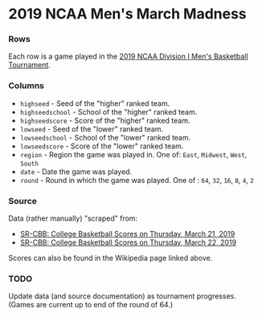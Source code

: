 # 2019 NCAA Men's March Madness

### Rows

Each row is a game played in the [2019 NCAA Division I Men's Basketball Tournament](https://en.wikipedia.org/wiki/2019_NCAA_Division_I_Men%27s_Basketball_Tournament).

### Columns

- `highseed` - Seed of the "higher" ranked team.
- `highseedschool` - School of the "higher" ranked team.
- `highseedscore` - Score of the "higher" ranked team.
- `lowseed` - Seed of the "lower" ranked team.
- `lowseedschool` - School of the "lower" ranked team.
- `lowseedscore` - Score of the "lower" ranked team.
- `region` - Region the game was played in. One of: `East`, `Midwest`, `West`, `South`
- `date` - Date the game was played.
- `round` - Round in which the game was played. One of : `64`, `32`, `16`, `8`, `4`, `2`


### Source

Data (rather manually) "scraped" from:

- [SR-CBB: College Basketball Scores on Thursday, March 21, 2019](https://www.sports-reference.com/cbb/boxscores/index.cgi?month=03&day=21&year=2019)
- [SR-CBB: College Basketball Scores on Thursday, March 22, 2019](https://www.sports-reference.com/cbb/boxscores/index.cgi?month=03&day=22&year=2019)

Scores can also be found in the Wikipedia page linked above.

### TODO

Update data (and source documentation) as tournament progresses. (Games are current up to end of the round of 64.)
